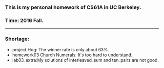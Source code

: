 ### This is my personal homework of CS61A in UC Berkeley.
### Time: 2016 Fall.
***
### Shortage:
- project Hog: The winner rate is only about 63%.
- homework03 Church Numerals: It's too hard to understand.
- lab03_extra:My solutions of interleaved_sum and ten_pairs are not good.
